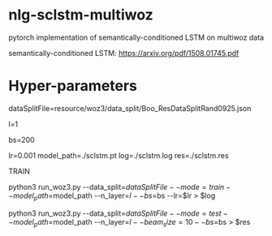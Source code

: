 # nlg-sclstm-multiwoz
pytorch implementation of semantically-conditioned LSTM on multiwoz data


semantically-conditioned LSTM: https://arxiv.org/pdf/1508.01745.pdf

# Hyper-parameters

dataSplitFile=resource/woz3/data_split/Boo_ResDataSplitRand0925.json

l=1

bs=200

lr=0.001
model_path=./sclstm.pt
log=./sclstm.log
res=./sclstm.res


TRAIN

python3 run_woz3.py --data_split=$dataSplitFile --mode=train --model_path=$model_path --n_layer=$l --bs=$bs --lr=$lr > $log


<TEST>

python3 run_woz3.py --data_split=$dataSplitFile --mode=test --model_path=$model_path --n_layer=$l --beam_size=10 --bs=$bs > $res
